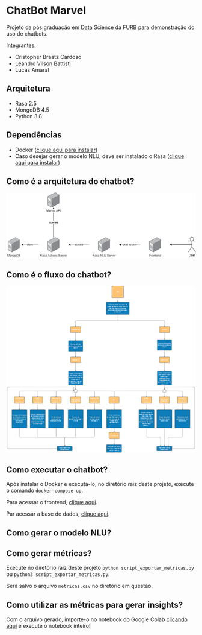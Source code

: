 # ChatBot Marvel

Projeto da pós graduação em Data Science da FURB para demonstração do uso de chatbots.

Integrantes:
- Cristopher Braatz Cardoso
- Leandro Vilson Battisti
- Lucas Amaral

## Arquitetura

- Rasa 2.5
- MongoDB 4.5
- Python 3.8

## Dependências

- Docker ([clique aqui para instalar](https://www.docker.com/products/docker-desktop))
- Caso desejar gerar o modelo NLU, deve ser instalado o Rasa ([clique aqui para instalar](https://rasa.com/))

## Como é a arquitetura do chatbot?

![alt text](https://github.com/asengardeon/chatbot_marvel/blob/main/arquitetura_chatbot_marvel.png)

## Como é o fluxo do chatbot?

![alt text](https://github.com/asengardeon/chatbot_marvel/blob/main/fluxo_conversa_chatbot_mavel.png)

## Como executar o chatbot?

Após instalar o Docker e executá-lo, no diretório raiz deste projeto, execute o comando `docker-compose up`.

Para acessar o frontend, [clique aqui](http://localhost:8000).

Par acessar a base de dados, [clique aqui](http://localhost:8081).

## Como gerar o modelo NLU?



## Como gerar métricas?

Execute no diretório raiz deste projeto `python script_exportar_metricas.py` ou `python3 script_exportar_metricas.py`.

Será salvo o arquivo `metricas.csv` no diretório em questão.

## Como utilizar as métricas para gerar insights?

Com o arquivo gerado, importe-o no notebook do Google Colab [clicando aqui](https://colab.research.google.com/drive/1dHt-hmedM7aH5Em7VCeT6A_JQPxADDZ_?usp=sharing) e execute o notebook inteiro!
